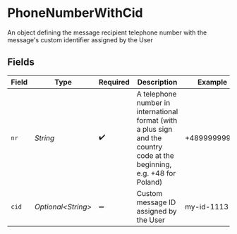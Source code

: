 # PhoneNumberWithCid

An object defining the message recipient telephone number with the message's custom identifier assigned by the User


## Fields

| Field                                                                                                                    | Type                                                                                                                     | Required                                                                                                                 | Description                                                                                                              | Example                                                                                                                  |
| ------------------------------------------------------------------------------------------------------------------------ | ------------------------------------------------------------------------------------------------------------------------ | ------------------------------------------------------------------------------------------------------------------------ | ------------------------------------------------------------------------------------------------------------------------ | ------------------------------------------------------------------------------------------------------------------------ |
| `nr`                                                                                                                     | *String*                                                                                                                 | :heavy_check_mark:                                                                                                       | A telephone number in international format (with a plus sign and the country code at the beginning, e.g. +48 for Poland) | +48999999999                                                                                                             |
| `cid`                                                                                                                    | *Optional\<String>*                                                                                                      | :heavy_minus_sign:                                                                                                       | Custom message ID assigned by the User                                                                                   | my-id-1113                                                                                                               |